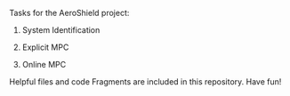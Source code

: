 Tasks for the AeroShield project:

1. System Identification

2. Explicit MPC

3. Online MPC

Helpful files and code Fragments are included in this repository. Have fun!